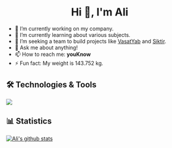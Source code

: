 <h1 align="center">Hi 👋, I'm Ali</h1>

- 🔭 I’m currently working on my company.
- 🌱 I’m currently learning about various subjects.
- 👯 I’m seeking a team to build projects like [VasatYab](https://vasatyab.vercel.app/) and [Siktir](https://siktir.fun).
- 💬 Ask me about anything!
- 📫 How to reach me: **youKnow**
- ⚡ Fun fact: My weight is 143.752 kg.

## 🛠️ Technologies & Tools

![](https://img.shields.io/badge/Code-JavaScript-informational?style=flat&color=informational&logo=javascript)

## 📊 Statistics

[![Ali's github stats](https://github-readme-stats.vercel.app/api?username=AliTaheriMotlagh&show_icons=true&theme=transparent)](https://github.com/anuraghazra/github-readme-stats)

<!--
**AliTaheriMotlagh/alitaherimotlagh** is a ✨ _special_ ✨ repository because its `README.md` (this file) appears on your GitHub profile.

Here are some ideas to get you started:

- 🔭 I’m currently working on [VasatYab](https://vasatyab.vercel.app/)
- 🌱 I’m currently learning ...
- 👯 I’m looking to collaborate on ...
- 🤔 I’m looking for help with ...
- 💬 Ask me about ...
- 📫 How to reach me: ...
- 😄 Pronouns: ...
- ⚡ Fun fact: ...
-->

